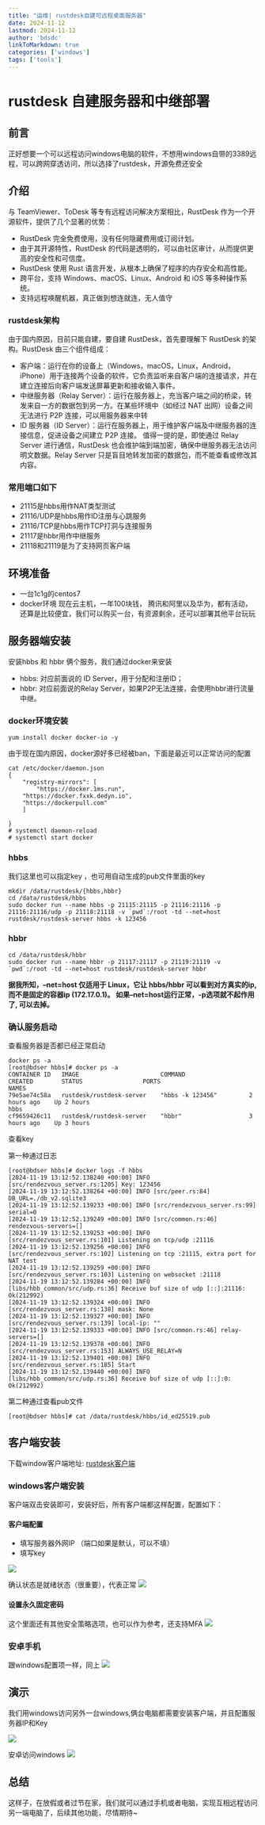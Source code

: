 ```yaml
---
title: "运维| rustdesk自建可远程桌面服务器"
date: 2024-11-12
lastmod: 2024-11-12
author: 'bdsdc'
linkToMarkdown: true
categories: ['windows']
tags: ['tools']
---
```

# rustdesk 自建服务器和中继部署
## 前言
正好想要一个可以远程访问windows电脑的软件，不想用windows自带的3389远程，可以跨网穿透访问，所以选择了rustdesk，开源免费还安全 

## 介绍
与 TeamViewer、ToDesk 等专有远程访问解决方案相比，RustDesk 作为一个开源软件，提供了几个显著的优势：

- RustDesk 完全免费使用，没有任何隐藏费用或订阅计划。
- 由于其开源特性，RustDesk 的代码是透明的，可以由社区审计，从而提供更高的安全性和可信度。
- RustDesk 使用 Rust 语言开发，从根本上确保了程序的内存安全和高性能。
- 跨平台，支持 Windows、macOS、Linux、Android 和 iOS 等多种操作系统。
- 支持远程唤醒机器，真正做到想连就连，无人值守

### rustdesk架构

由于国内原因，目前只能自建，要自建 RustDesk，首先要理解下 RustDesk 的架构。RustDesk 由三个组件组成：

- 客户端：运行在你的设备上（Windows，macOS，Linux，Android， iPhone）用于连接两个设备的软件，它负责监听来自客户端的连接请求，并在建立连接后向客户端发送屏幕更新和接收输入事件。
- 中继服务器（Relay Server）：运行在服务器上，充当客户端之间的桥梁，转发来自一方的数据包到另一方。在某些环境中（如经过 NAT 出网）设备之间无法进行 P2P 连接，可以用服务器来中转
- ID 服务器（ID Server）：运行在服务器上，用于维护客户端及中继服务器的连接信息，促进设备之间建立 P2P 连接。
值得一提的是，即使通过 Relay Server 进行通信，RustDesk 也会维护端到端加密，确保中继服务器无法访问明文数据。Relay Server 只是盲目地转发加密的数据包，而不能查看或修改其内容。

### 常用端口如下

- 21115是hbbs用作NAT类型测试
- 21116/UDP是hbbs用作ID注册与心跳服务 
- 21116/TCP是hbbs用作TCP打洞与连接服务 
- 21117是hbbr用作中继服务
- 21118和21119是为了支持网页客户端

## 环境准备
- 一台1c1g的centos7
- docker环境
现在云主机，一年100块钱， 腾讯和阿里以及华为，都有活动，还算是比较便宜，我们可以购买一台，有资源剩余，还可以部署其他平台玩玩


## 服务器端安装
安装hbbs 和 hbbr 俩个服务，我们通过docker来安装  
- hbbs: 对应前面说的 ID Server，用于分配和注册ID；
- hbbr: 对应前面说的Relay Server，如果P2P无法连接，会使用hbbr进行流量中继。

### docker环境安装
```shell
yum install docker docker-io -y
```
由于现在国内原因，docker源好多已经被ban，下面是最近可以正常访问的配置 
```shell
cat /etc/docker/daemon.json 
{
    "registry-mirrors": [
        "https://docker.1ms.run",
	"https://docker.fxxk.dedyn.io",
	"https://dockerpull.com"
    ]
    	
}
# systemctl daemon-reload
# systemctl start docker 
```
### hbbs
我们这里也可以指定key ，也可用自动生成的pub文件里面的key 
```shell
mkdir /data/rustdesk/{hbbs,hbbr}
cd /data/rustdesk/hbbs
sudo docker run --name hbbs -p 21115:21115 -p 21116:21116 -p 21116:21116/udp -p 21118:21118 -v `pwd`:/root -td --net=host rustdesk/rustdesk-server hbbs -k 123456

```
### hbbr

```shell
cd /data/rustdesk/hbbr
sudo docker run --name hbbr -p 21117:21117 -p 21119:21119 -v `pwd`:/root -td --net=host rustdesk/rustdesk-server hbbr

```
**据我所知，–net=host 仅适用于 Linux，它让 hbbs/hbbr 可以看到对方真实的ip, 而不是固定的容器ip (172.17.0.1)。 如果–net=host运行正常，-p选项就不起作用了, 可以去掉。**

### 确认服务启动
查看服务器是否都已经正常启动 
```shell
docker ps -a
[root@bdser hbbs]# docker ps -a
CONTAINER ID   IMAGE                       COMMAND                  CREATED        STATUS                 PORTS                                         NAMES
79e5ae74c58a   rustdesk/rustdesk-server    "hbbs -k 123456"         2 hours ago    Up 2 hours                                                           hbbs
cf9659426c11   rustdesk/rustdesk-server    "hbbr"                   3 hours ago    Up 3 hours          
```

查看key 

第一种通过日志
```
[root@bdser hbbs]# docker logs -f hbbs
[2024-11-19 13:12:52.138240 +00:00] INFO [src/rendezvous_server.rs:1205] Key: 123456
[2024-11-19 13:12:52.138264 +00:00] INFO [src/peer.rs:84] DB_URL=./db_v2.sqlite3
[2024-11-19 13:12:52.139233 +00:00] INFO [src/rendezvous_server.rs:99] serial=0
[2024-11-19 13:12:52.139249 +00:00] INFO [src/common.rs:46] rendezvous-servers=[]
[2024-11-19 13:12:52.139253 +00:00] INFO [src/rendezvous_server.rs:101] Listening on tcp/udp :21116
[2024-11-19 13:12:52.139256 +00:00] INFO [src/rendezvous_server.rs:102] Listening on tcp :21115, extra port for NAT test
[2024-11-19 13:12:52.139259 +00:00] INFO [src/rendezvous_server.rs:103] Listening on websocket :21118
[2024-11-19 13:12:52.139284 +00:00] INFO [libs/hbb_common/src/udp.rs:36] Receive buf size of udp [::]:21116: Ok(212992)
[2024-11-19 13:12:52.139324 +00:00] INFO [src/rendezvous_server.rs:138] mask: None
[2024-11-19 13:12:52.139327 +00:00] INFO [src/rendezvous_server.rs:139] local-ip: ""
[2024-11-19 13:12:52.139333 +00:00] INFO [src/common.rs:46] relay-servers=[]
[2024-11-19 13:12:52.139378 +00:00] INFO [src/rendezvous_server.rs:153] ALWAYS_USE_RELAY=N
[2024-11-19 13:12:52.139401 +00:00] INFO [src/rendezvous_server.rs:185] Start
[2024-11-19 13:12:52.139440 +00:00] INFO [libs/hbb_common/src/udp.rs:36] Receive buf size of udp [::]:0: Ok(212992)

```
第二种通过查看pub文件
```shell
[root@bdser hbbs]# cat /data/rustdesk/hbbs/id_ed25519.pub 
```
## 客户端安装
下载window客户端地址: [rustdesk客户端](https://github.com/rustdesk/rustdesk/releases/tag/1.3.2)

### windows客户端安装
客户端双击安装即可，安装好后，所有客户端都这样配置，配置如下：
#### 客户端配置
- 填写服务器外网IP （端口如果是默认，可以不填）
- 填写key 

![](https://bdsblog.oss-cn-shanghai.aliyuncs.com/blog/202411192348986.png)

确认状态是就绪状态（很重要），代表正常
![](https://bdsblog.oss-cn-shanghai.aliyuncs.com/blog/202411192353676.png)

#### 设置永久固定密码

这个里面还有其他安全策略选项，也可以作为参考，还支持MFA 
![](https://bdsblog.oss-cn-shanghai.aliyuncs.com/blog/202411192356965.png)

### 安卓手机
跟windows配置项一样，同上
![](https://bdsblog.oss-cn-shanghai.aliyuncs.com/blog/202411192359128.png)

## 演示
我们用windows访问另外一台windows,俩台电脑都需要安装客户端，并且配置服务器IP和Key 

![](https://bdsblog.oss-cn-shanghai.aliyuncs.com/blog/202411192355852.png)

安卓访问windows
![](https://bdsblog.oss-cn-shanghai.aliyuncs.com/blog/202411192359422.png)

## 总结
这样子，在放假或者过节在家，我们就可以通过手机或者电脑，实现互相远程访问另一端电脑了，后续其他功能，尽情期待~

